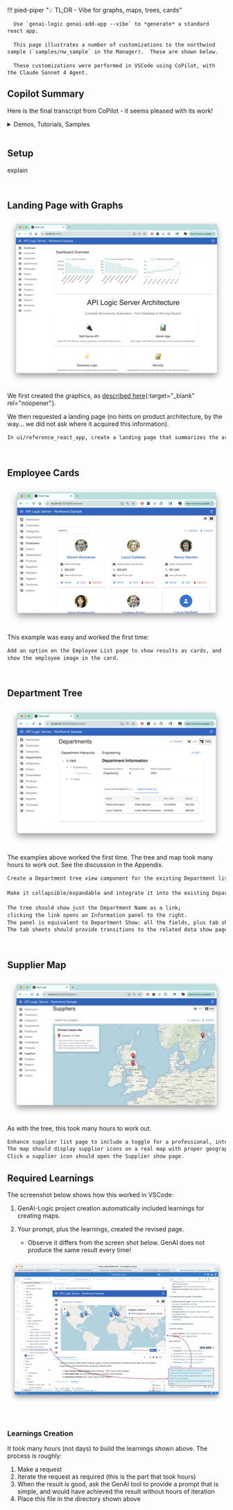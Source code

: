 !!! pied-piper ":bulb: TL;DR - Vibe for graphs, maps, trees, cards"

      Use `genai-logic genai-add-app --vibe` to *generate* a standard react app.

      This page illustrates a number of customizations to the northwind sample (`samples/nw_sample` in the Manager).  These are shown below.
      
      These customizations were performed in VSCode using CoPilot, with the Claude Sonnet 4 Agent.
      

## Copilot Summary

Here is the final transcript from CoPilot - it seems pleased with its work!

<details markdown>

<summary>Demos, Tutorials, Samples</summary>

Fantastic! 🎉 I'm thrilled that everything is working perfectly now!

What We've Successfully Accomplished:

* Employee List/Cards Toggle ✅

      * List view: Traditional data grid
      * Cards view: Beautiful card layout with employee photos
      * PhotoPath image support in both cards and show pages
      * Professional styling with hover effects and responsive design

* Employee Show Page ✅

      * Single, prominent photo display at the top (no duplicates!)
      * Comprehensive employee information in a clean grid layout
      * Proper image handling with fallback avatars
      * Seamless navigation from department tree → employee grid → employee details

* Department Tree View ✅

      * Hierarchical expandable tree with +/- icons for incremental expansion
      * Split-panel interface with department details on the right
      * Professional tabbed layout using Material-UI tabs
      * Employee grid display with clickable navigation to employee details

* Supplier Map View Summary ✅

      * Interactive World Map: Displays suppliers as red markers on a Leaflet.js world map with country-based positioning

      * Dual View Toggle: Switch between traditional list view and geographic map view using Material-UI toggle buttons

      * Click Navigation: Click markers or popup buttons to navigate directly to individual supplier detail pages

      * Info Panel: Overlay showing supplier count (29 total) with usage instructions and map legend

      * Global Coverage: Supports 20+ countries with fallback handling for unknown locations

* Technical Excellence ✅

      Robust error handling and data type consistency
      Proper React Admin component patterns
      Material-UI integration with consistent styling
      Clean, maintainable code structure

This implementation provides a truly professional and intuitive user experience for navigating department hierarchies and employee information. The combination of the tree view, image support, and tabbed interfaces creates a modern, enterprise-quality application!

</details>

<br>

## Setup

explain

<br>

## Landing Page with Graphs

![nw-landing](images/ui-vibe/nw/genai-landing.png)

We first created the graphics, as [described here](Docs/WebGenAI-CLI.md#dashboard-graphics){:target="_blank" rel="noopener"}.

We then requested a landing page (no hints on product architecture, by the way... we did not ask where it acquired this information).

```bash title="Prompt -- Landing Page with Graphics"
In ui/reference_react_app, create a landing page that summarizes the architecture, and iFrame to "http://localhost:5656/dashboard"
```

<br>

## Employee Cards

![nw-cards](images/ui-vibe/nw/cards%20with%20images.png)

This example was easy and worked the first time:

```bash title="Prompt -- Employee Cards"
Add an option on the Employee List page to show results as cards, and 
show the employee image in the card.
```

<br>

## Department Tree

![nw-landing](images/ui-vibe/nw/Tree.png)

The examples above worked the first time.  The tree and map took many hours to work out.  See the discussion in the Appendix.

```bash title="Prompt -- Department Tree"
Create a Department tree view component for the existing Department list page. 

Make it collapsible/expandable and integrate it into the existing Department.js file.

The tree should show just the Department Name as a link; 
clicking the link opens an Information panel to the right.
The panel is equivalent to Department Show: all the fields, plus tab sheets for related data.
The tab sheets should provide transitions to the related data show pages (eg, the Employee page).
```

<br>

## Supplier Map

![nw-landing](images/ui-vibe/nw/maps%20with%20zoom%20and%20links.png)

As with the tree, this took many hours to work out.

```bash title="Prompt -- Supplier Map"
Enhance supplier list page to include a toggle for a professional, interactive world map view.
The map should display supplier icons on a real map with proper geography.  
Click a supplier icon should open the Supplier show page.
```

## Required Learnings

The screenshot below shows how this worked in VSCode:

1. GenAI-Logic project creation automatically included learnings for creating maps.
2. Your prompt, plus the learnings, created the revised page.

      * Observe it differs from the screen shot below.  GenAI does not produce the same result every time!

![vibe-process](images/ui-vibe/nw/vibe-process.png)

<br>

### Learnings Creation

It took many hours (not days) to build the learnings shown above.  The process is roughly:

1. Make a request
2. Iterate the request as required (this is the part that took hours)
3. When the result is good, ask the GenAI tool to provide a prompt that is simple, and would have achieved the result without hours of iteration
4. Place this file in the directory shown above
